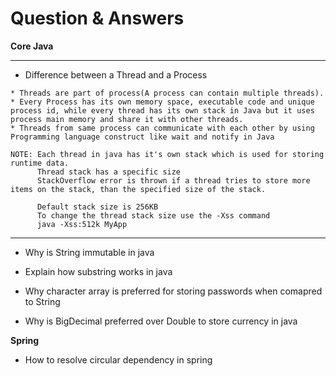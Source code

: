 # Question & Answers

<b> Core Java </b>

***
* Difference between a Thread and a Process
```
* Threads are part of process(A process can contain multiple threads).
* Every Process has its own memory space, executable code and unique process id, while every thread has its own stack in Java but it uses process main memory and share it with other threads.
* Threads from same process can communicate with each other by using Programming language construct like wait and notify in Java

NOTE: Each thread in java has it's own stack which is used for storing runtime data.
      Thread stack has a specific size
      StackOverflow error is thrown if a thread tries to store more items on the stack, than the specified size of the stack.
      
      Default stack size is 256KB
      To change the thread stack size use the -Xss command
      java -Xss:512k MyApp
```

***

* Why is String immutable in java

* Explain how substring works in java

* Why character array is preferred for storing passwords when comapred to String

* Why is BigDecimal preferred over Double to store currency in java


<b> Spring </b>
* How to resolve circular dependency in spring

